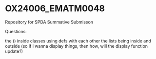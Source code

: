 # OX24006_EMATM0048
Repository for SPDA Summative Submisson 


Questions: 

the () inside classes 
using defs with each other 
the lists being inside and outside (so if i wanna display things, then how, will the display function update?)
